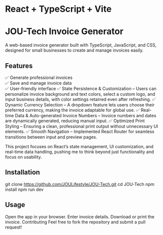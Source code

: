 # React + TypeScript + Vite


# JOU-Tech Invoice Generator

A web-based invoice generator built with TypeScript, JavaScript, and CSS, designed for small businesses to create and manage invoices easily.

## Features
✅ Generate professional invoices  
✅ Save and manage invoice data  
✅ User-friendly interface
✅ State Persistence & Customization – Users can personalize invoice background and text colors, select a custom logo, and input business details, with color settings retained even after refreshing.
✅ Dynamic Currency Selection – A dropdown feature lets users choose their preferred currency, making the invoice adaptable for global use.
✅ Real-time Data & Auto-generated Invoice Numbers – Invoice numbers and dates are dynamically generated, reducing manual input.
✅ Optimized Print Styling – Ensuring a clean, professional print output without unnecessary UI elements.
✅ Smooth Navigation – Implemented React Router for seamless transitions between input and preview pages.

This project focuses on React’s state management, UI customization, and real-time data handling, pushing me to think beyond just functionality and focus on usability.


## Installation
git clone https://github.com/JOULifestyle/JOU-Tech.git
cd JOU-Tech
npm install
npm run dev

## Usage
Open the app in your browser.
Enter invoice details.
Download or print the invoice.
Contributing
Feel free to fork the repository and submit a pull request!

